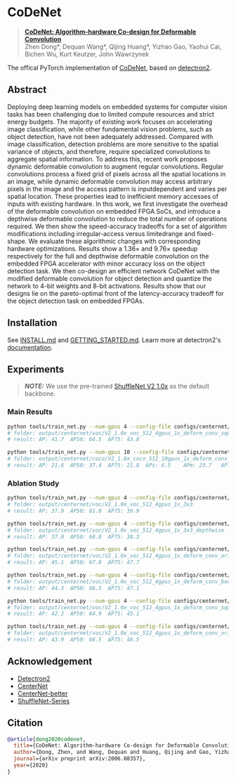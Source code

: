 # CoDeNet

> [**CoDeNet: Algorithm-hardware Co-design for Deformable Convolution**](http://arxiv.org/abs/2006.08357)           
> Zhen Dong*, Dequan Wang*, Qijing Huang*, Yizhao Gao, Yaohui Cai, Bichen Wu, Kurt Keutzer, John Wawrzynek

The offical PyTorch implementation of [CoDeNet](docs/CoDeNet.pdf), based on [detectron2](https://github.com/facebookresearch/detectron2/).


## Abstract

Deploying deep learning models on embedded systems for computer vision tasks has been challenging due to limited compute resources and strict energy budgets. The majority of existing work focuses on accelerating image classification, while other fundamental vision problems, such as object detection, have not been adequately addressed. Compared with image classification, detection problems are more sensitive to the spatial variance of objects, and therefore, require specialized convolutions to aggregate spatial information. To address this, recent work proposes dynamic deformable convolution to augment regular convolutions. Regular convolutions process a fixed grid of pixels across all the spatial locations in an image, while dynamic deformable convolution may access arbitrary pixels in the image and the access pattern is inputdependent and varies per spatial location. These properties lead to inefficient memory accesses of inputs with existing hardware. In this work, we first investigate the overhead of the deformable convolution on embedded FPGA SoCs, and introduce a depthwise deformable convolution to reduce the total number of operations required. We then show the speed-accuracy tradeoffs for a set of algorithm modifications including irregular-access versus limitedrange and fixed-shape. We evaluate these algorithmic changes with corresponding hardware optimizations. Results show a 1.36× and 9.76× speedup respectively for the full and depthwise deformable convolution on the embedded FPGA accelerator with minor accuracy loss on the object detection task. We then co-design an efficient network CoDeNet with the modified deformable convolution for object detection and quantize the network to 4-bit weights and 8-bit activations. Results show that our designs lie on the pareto-optimal front of the latency-accuracy tradeoff for the object detection task on embedded FPGAs.


## Installation

See [INSTALL.md](INSTALL.md) and [GETTING_STARTED.md](GETTING_STARTED.md).
Learn more at detectron2's [documentation](https://detectron2.readthedocs.org).


## Experiments

> **_NOTE:_** We use the pre-trained [ShuffleNet V2 1.0x](https://github.com/megvii-model/ShuffleNet-Series/tree/master/ShuffleNetV2) as the default backbone.

### Main Results

```bash
python tools/train_net.py --num-gpus 4 --config-file configs/centernet/voc/V2_1.0x_voc_512_4gpus_1x_deform_conv_square_depthwise.yaml
# folder: output/centernet/voc/V2_1.0x_voc_512_4gpus_1x_deform_conv_square_depthwise
# result: AP: 41.7	AP50: 64.5	AP75: 43.8
```


```bash
python tools/train_net.py --num-gpus 10 --config-file configs/centernet/coco/V2_1.0x_coco_512_10gpus_1x_deform_conv_square_depthwise.yaml
# folder: output/centernet/coco/V2_1.0x_coco_512_10gpus_1x_deform_conv_square_depthwise
# result: AP: 21.6	AP50: 37.4	AP75: 21.8	APs: 6.5	APm: 23.7	APl: 34.8
```

### Ablation Study

```bash
python tools/train_net.py --num-gpus 4 --config-file configs/centernet/voc/V2_1.0x_voc_512_4gpus_1x_3x3.yaml
# folder: output/centernet/voc/V2_1.0x_voc_512_4gpus_1x_3x3
# result: AP: 37.9	AP50: 61.0	AP75: 39.9
```

```bash
python tools/train_net.py --num-gpus 4 --config-file configs/centernet/voc/V2_1.0x_voc_512_4gpus_1x_3x3_depthwise.yaml
# folder: output/centernet/voc/V2_1.0x_voc_512_4gpus_1x_3x3_depthwise
# result: AP: 37.0	AP50: 60.8	AP75: 38.3
```

```bash
python tools/train_net.py --num-gpus 4 --config-file configs/centernet/voc/V2_1.0x_voc_512_4gpus_1x_deform_conv_original.yaml
# folder: output/centernet/voc/V2_1.0x_voc_512_4gpus_1x_deform_conv_original
# result: AP: 45.1	AP50: 67.8	AP75: 47.7
```


```bash
python tools/train_net.py --num-gpus 4 --config-file configs/centernet/voc/V2_1.0x_voc_512_4gpus_1x_deform_conv_bound.yaml
# folder: output/centernet/voc/V2_1.0x_voc_512_4gpus_1x_deform_conv_bound
# result: AP: 44.3	AP50: 66.5	AP75: 47.1
```


```bash
python tools/train_net.py --num-gpus 4 --config-file configs/centernet/voc/V2_1.0x_voc_512_4gpus_1x_deform_conv_square.yaml
# folder: output/centernet/voc/V2_1.0x_voc_512_4gpus_1x_deform_conv_square
# result: AP: 42.2	AP50: 64.9	AP75: 45.1
```


```bash
python tools/train_net.py --num-gpus 4 --config-file configs/centernet/voc/V2_1.0x_voc_512_4gpus_1x_deform_conv_original_depthwise.yaml
# folder: output/centernet/voc/V2_1.0x_voc_512_4gpus_1x_deform_conv_original_depthwise
# result: AP: 43.9	AP50: 66.5	AP75: 46.5
```


## Acknowledgement

- [Detectron2](https://github.com/facebookresearch/Detectron2)
- [CenterNet](https://github.com/xingyizhou/CenterNet)
- [CenterNet-better](https://github.com/FateScript/CenterNet-better)
- [ShuffleNet-Series](https://github.com/megvii-model/ShuffleNet-Series)


## Citation

```BibTeX
@article{dong2020codenet,
  title={CoDeNet: Algorithm-hardware Co-design for Deformable Convolution},
  author={Dong, Zhen, and Wang, Dequan and Huang, Qijing and Gao, Yizhao and Cai, Yaohui and Wu, Bichen and Keutzer, Kurt and Wawrzynek, John},
  journal={arXiv preprint arXiv:2006.08357},
  year={2020}
}
```
